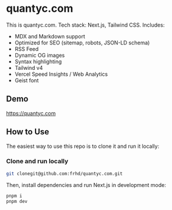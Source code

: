# quantyc.com

This is quantyc.com. Tech stack: Next.js, Tailwind CSS. Includes:

- MDX and Markdown support
- Optimized for SEO (sitemap, robots, JSON-LD schema)
- RSS Feed
- Dynamic OG images
- Syntax highlighting
- Tailwind v4
- Vercel Speed Insights / Web Analytics
- Geist font

## Demo

https://quantyc.com

## How to Use

The easiest way to use this repo is to clone it and run it locally:

### Clone and run locally

```bash
git clonegit@github.com:frhd/quantyc.com.git
```

Then, install dependencies and run Next.js in development mode:

```bash
pnpm i
pnpm dev
```